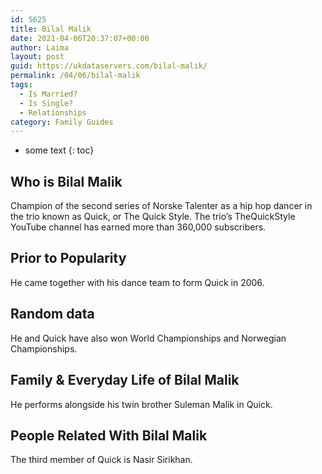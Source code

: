 ```yaml
---
id: 5625
title: Bilal Malik
date: 2021-04-06T20:37:07+00:00
author: Laima
layout: post
guid: https://ukdataservers.com/bilal-malik/
permalink: /04/06/bilal-malik
tags:
  - Is Married?
  - Is Single?
  - Relationships
category: Family Guides
---
```


* some text
{: toc}


## Who is Bilal Malik
                  
                  
                  
Champion of the second series of Norske Talenter as a hip hop dancer in the trio known as Quick, or The Quick Style. The trio&#8217;s TheQuickStyle YouTube channel has earned more than 360,000 subscribers.
                  
              
            
              
            
                
                
                
## Prior to Popularity
                  
                  
                  
He came together with his dance team to form Quick in 2006.
                  
              
            
              
            
                
                
                
## Random data
                  
                  
                  
He and Quick have also won World Championships and Norwegian Championships.
                  
              
            
              
            
                
                
                
## Family & Everyday Life of Bilal Malik
                  
                  
                  
He performs alongside his twin brother Suleman Malik in Quick.
                  
              
            
              
            
                
                
                
## People Related With Bilal Malik
                  
                  
                  
The third member of Quick is Nasir Sirikhan.
                  
              
            
              
            
                
              
            
              
              
            
            
              
            
          
          
          
